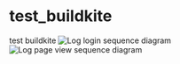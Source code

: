 # test_buildkite
test buildkite
![Log login sequence diagram](http://www.plantuml.com/plantuml/proxy?cache=no&fmt=svg&src=https://github.com/solid-dimakoniaiev/test_buildkite/main/test/firebase_analytics_log_login_sequence.puml)
![Log page view sequence diagram](http://www.plantuml.com/plantuml/proxy?cache=no&fmt=svg&src=https://github.com/solid-dimakoniaiev/test_buildkite/main/test/firebase_analytics_log_page_view_sequence.puml)
